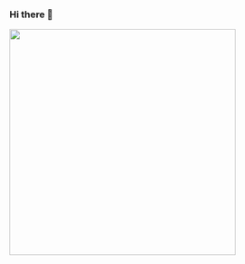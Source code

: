 ### Hi there 👋

<img src="https://api.daily.dev/devcards/2abc6812112c49e89a0fea92410f772d.png?r=ijx" width="400"></img>

<!--
**emin-eren-erdem/emin-eren-erdem** is a ✨ _special_ ✨ repository because its `README.md` (this file) appears on your GitHub profile.

Here are some ideas to get you started:

- 🔭 I’m currently working on ...
- 🌱 I’m currently learning ...
- 👯 I’m looking to collaborate on ...
- 🤔 I’m looking for help with ...
- 💬 Ask me about ...
- 📫 How to reach me: ...
- 😄 Pronouns: ...
- ⚡ Fun fact: ...
-->
